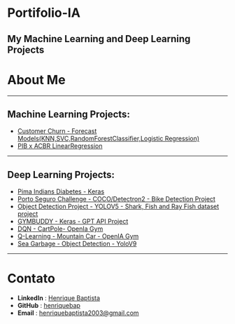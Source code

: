 # Portifolio-IA
My Machine Learning and Deep Learning Projects
---
# About Me

---
## Machine Learning Projects:
- [Customer Churn - Forecast Models(KNN,SVC,RandomForestClassifier,Logistic Regression)](https://github.com/henriquebap/Machine_Learning_HB/blob/main/chekpoint2/ExercicioClassificacaoAula.ipynb)
- [PIB x ACBR LinearRegression](https://github.com/henriquebap/Machine_Learning_HB/blob/main/chekpoint2/PIBxACBR_LinearRegression.ipynb)


---
## Deep Learning Projects:
- [Pima Indians Diabetes - Keras](https://github.com/henriquebap/Machine_Learning_HB/tree/main/Keras)
- [Porto Seguro Challenge - COCO/Detectron2 - Bike Detection Project](https://github.com/henriquebap/R-CNN-OD-Sprint)
- [Object Detection Project - YOLOV5 - Shark, Fish and Ray Fish dataset project](https://github.com/henriquebap/YoloV5-Shark-Detection)
- [GYMBUDDY - Keras - GPT API Project](https://github.com/henriquebap/GYMBUDDY-IA)
- [DQN - CartPole- OpenIa Gym](https://github.com/henriquebap/Machine_Learning_HB/blob/main/Deep%20Q-Learning/CartPole-DQN.ipynb)
- [Q-Learning - Mountain Car - OpenIA Gym](https://github.com/henriquebap/Machine_Learning_HB/blob/main/Mountain-Car-Gym-Q-Learning.ipynb)
- [Sea Garbage - Object Detection - YoloV9](https://github.com/henriquebap/Blue-Clean-YoloV9/tree/main)


---
# Contato
- **LinkedIn** : [Henrique Baptista](https://www.linkedin.com/in/henrique-baptista777/)
- **GitHub** : [henriquebap](https://github.com/henriquebap)
- **Email** : [henriquebaptista2003@gmail.com](mailto:henriquebaptista2003@gmail.com)
